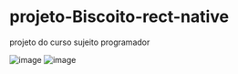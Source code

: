 # projeto-Biscoito-rect-native
projeto do curso sujeito programador 

![image](https://user-images.githubusercontent.com/40214696/130286295-39b380b3-aa54-4a6a-8140-89f040fa99b8.png)
![image](https://user-images.githubusercontent.com/40214696/130286466-94eef2af-853f-43a9-b08c-259baa72a8e2.png)
